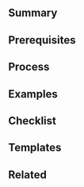 
## Summary
<!-- What is this SOP about -->

## Prerequisites
<!-- Optional, anything that needs to be done ahead of time-->

## Process
<!-- Step by step process on how to carry out the SOP -->

## Examples
<!-- Examples to what successfully executing the SOP looks like -->

## Checklist
<!-- Optional, use to check if sop is accomplished -->

## Templates
<!-- Any additional templates that might be used -->

## Related
<!-- Related sops or resources -->


